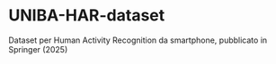 # UNIBA-HAR-dataset
Dataset per Human Activity Recognition da smartphone, pubblicato in Springer (2025)
